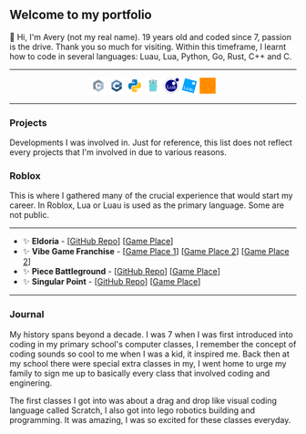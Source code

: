 ## Welcome to my portfolio

👋 Hi, I'm Avery (not my real name). 19 years old and coded since 7, passion is the drive. Thank you so much for visiting. Within this timeframe, I learnt how to code in several languages: Luau, Lua, Python, Go, Rust, C++ and C.

***

<style>
    .svg-white{
        filter: invert(48%) sepia(79%) saturate(2476%) brightness(118%) contrast(119%);
    }
</style>


<div align=center>
    <img src="images/languages/c.svg" alt="Clang" width="28" height="28" class="filter-white"> 
    <img src="images/languages/c++.svg" alt="C++" width="28" height="28"> 
    <img src="images/languages/python.svg" alt="Python" width="28" height="28"> 
    <img src="images/languages/go.svg" alt="Golang" width="28" height="28"> 
    <img src="images/languages/lua.png" alt="Lua" width="28" height="28"> 
    <img src="images/languages/luau.png" alt="Luau" width="28" height="28"> 
    <img src="images/languages/rust.svg" alt="Rust" width="28" height="28" class="svg-white"> 
</div>

***

### Projects
Developments I was involved in. Just for reference, this list does not reflect every projects that I'm involved in due to various reasons.

### Roblox
This is where I gathered many of the crucial experience that would start my career. In Roblox, Lua or Luau is used as the primary language. Some are not public.

***

- ✨ **Eldoria** - [[GitHub Repo](https://github.com/averyark/eldoria)] [[Game Place](https://www.roblox.com/games/13812030151)]
- ✨ **Vibe Game Franchise** - [[Game Place 1](https://www.roblox.com/games/8588385392)] [[Game Place 2](https://www.roblox.com/games/5368012560)] [[Game Place 2](https://www.roblox.com/games/5727050550)]
- ✨ **Piece Battleground** - [[GitHub Repo](https://github.com/averyark/piece-battleground)] [[Game Place](https://www.roblox.com/games/13763068369)]
- ✨ **Singular Point** - [[GitHub Repo](https://github.com/averyark/singular-point)] [[Game Place](https://www.roblox.com/games/15922584652)]


***

### Journal

My history spans beyond a decade. I was 7 when I was first introduced into coding in my primary school's computer classes, I remember the concept of coding sounds so cool to me when I was a kid, it inspired me. Back then at my school there were special extra classes in my, I went home to urge my family to sign me up to basically every class that involved coding and enginering.

The first classes I got into was about a drag and drop like visual coding language called Scratch, I also got into lego robotics building and programming. It was amazing, I was so excited for these classes everyday.